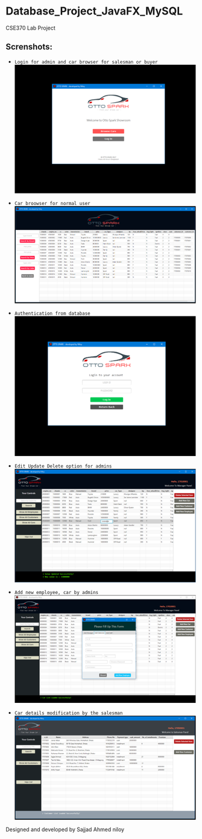 # Database_Project_JavaFX_MySQL
CSE370 Lab Project


## Screnshots:


- `Login for admin and car browser for salesman or buyer`
![](screenshots/o1.PNG)


- `Car broowser for normal user`
![](screenshots/o7.PNG)


- `Authentication from database`
![](screenshots/o2.PNG)


- `Edit Update Delete option for admins`
![](screenshots/o3.PNG)


- `Add new employee, car by admins`
![](screenshots/o6.PNG)


- `Car details modification by the salesman`
![](screenshots/o8.PNG)


Designed and developed by Sajjad Ahmed niloy

